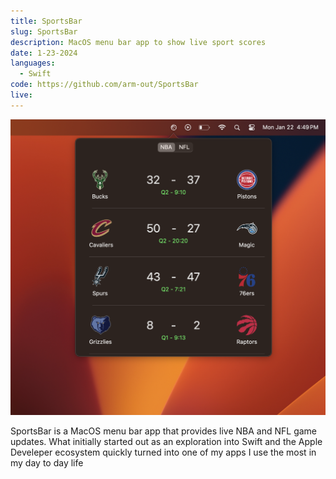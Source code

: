 ```yaml
---
title: SportsBar
slug: SportsBar
description: MacOS menu bar app to show live sport scores
date: 1-23-2024
languages:
  - Swift
code: https://github.com/arm-out/SportsBar
live:
---
```


![SportsBar header image](images/SportsBar/header.png)

SportsBar is a MacOS menu bar app that provides live NBA and NFL game updates. What initially started out as an exploration into Swift and the Apple Develeper ecosystem quickly turned into one of my apps I use the most in my day to day life
